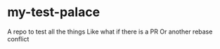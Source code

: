 # my-test-palace
A repo to test all the things
Like what if there is a PR
Or another rebase
conflict

